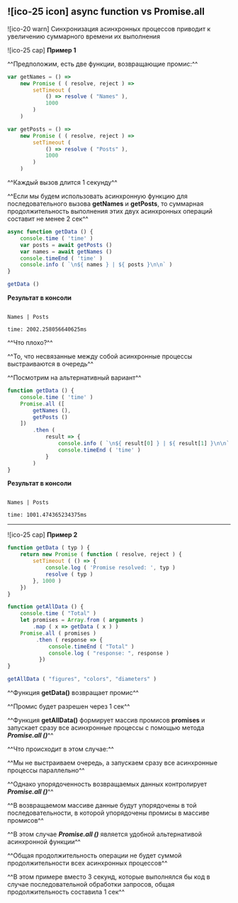 ## ![ico-25 icon] async function vs Promise.all

![ico-20 warn] Синхронизация асинхронных процессов приводит к увеличению суммарного времени их выполнения

![ico-25 cap] **Пример 1**

^^Предположим, есть две функции, возвращающие промис:^^

~~~js
var getNames = () =>
    new Promise ( ( resolve, reject ) =>
        setTimeout (
            () => resolve ( "Names" ),
            1000
        )  
    )

var getPosts = () =>
    new Promise ( ( resolve, reject ) =>  
        setTimeout (
            () => resolve ( "Posts" ),
            1000
        )
    )
~~~

^^Каждый вызов длится 1 секунду^^

^^Если мы будем использовать асинхронную функцию для последовательного вызова **getNames** и **getPosts**, то суммарная продолжительность выполнения этих двух асинхронных операций составит не менее 2 сек^^

~~~js
async function getData () {
    console.time ( 'time' )
    var posts = await getPosts ()
    var names = await getNames ()
    console.timeEnd ( 'time' )
    console.info ( `\n${ names } | ${ posts }\n\n` )
}

getData ()
~~~

**Результат в консоли**

~~~console

Names | Posts

time: 2002.258056640625ms

~~~

^^Что плохо?^^

^^То, что несвязанные между собой асинхронные процессы выстраиваются в очередь^^

^^Посмотрим на альтернативный вариант^^

~~~js
function getData () {
    console.time ( 'time' )
    Promise.all ([
        getNames (),
        getPosts ()
    ])
        .then (
            result => {
                console.info ( `\n${ result[0] } | ${ result[1] }\n\n` )
                console.timeEnd ( 'time' )
            }
        )
}
~~~

**Результат в консоли**

~~~console

Names | Posts

time: 1001.474365234375ms

~~~

_________________________________

![ico-25 cap] **Пример 2**

~~~~js
function getData ( typ ) {
    return new Promise ( function ( resolve, reject ) {
        setTimeout ( () => {
            console.log ( 'Promise resolved: ', typ )
            resolve ( typ )
        }, 1000 )
    })
}

function getAllData () {
    console.time ( "Total" )
    let promises = Array.from ( arguments )
        .map ( x => getData ( x ) )
    Promise.all ( promises )
         .then ( response => {
             console.timeEnd ( "Total" )
             console.log ( "response: ", response )
          })
}

getAllData ( "figures", "colors", "diameters" )
~~~~

^^Функция  **getData()**  возвращает промис^^

^^Промис будет разрешен через 1 сек^^

^^Функция  **getAllData()** формирует  массив промисов  **promises** и запускает сразу все асинхронные процессы с помощью метода  **_Promise.all ()_**^^

^^Что происходит в этом случае:^^

^^Мы не выстраиваем очередь, а запускаем сразу все асинхронные процессы параллельно^^

^^Однако упорядоченность возвращаемых данных контролирует **_Promise.all ()_**^^

^^В возвращаемом массиве данные будут упорядочены в той последовательности, в которой упорядочены промисы в массиве промисов^^

^^В этом случае **_Promise.all ()_** является удобной альтернативой асинхронной функции^^

^^Общая продолжительность операции не будет суммой продолжительности всех асинхронных процессов^^

^^В этом примере вместо 3 секунд, которые выполнялся бы код в случае последовательной обработки запросов, общая продолжительность составила 1 сек^^